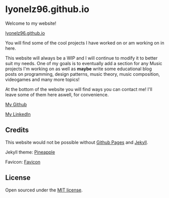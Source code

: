 # lyonelz96.github.io
Welcome to my website! 

[lyonelz96.github.io](https://lyonelz96.github.io)

You will find some of the cool projects I have worked on or am working on in here.

This website will always be a WIP and I will continue to modify it to better suit my needs.
One of my goals is to eventually add a section for any Music projects I'm working on as well as **maybe** write some educational blog posts on programming, design patterns, music theory, music composition, videogames and many more topics!

At the bottom of the website you will find ways you can contact me! I'll leave some of them here aswell, for convenience.

[My Github](https://github.com/lyonelz96)

[My LinkedIn](https://www.linkedin.com/in/lyonelz96/)


## Credits
This website would not be possible without [Github Pages](https://pages.github.com) and [Jekyll](https://jekyllrb.com).

Jekyll theme: [Pineapple](https://github.com/arnolds/pineapple)

Favicon: [Favicon](https://www.websiteplanet.com/webtools/favicon-generator/)

## License
Open sourced under the [MIT license](LICENSE.md).
